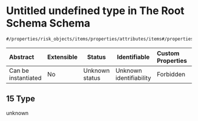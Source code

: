 # Untitled undefined type in The Root Schema Schema

```txt
#/properties/risk_objects/items/properties/attributes/items#/properties/risk_objects/items/properties/attributes/items/examples/15
```




| Abstract            | Extensible | Status         | Identifiable            | Custom Properties | Additional Properties | Access Restrictions | Defined In                                                                  |
| :------------------ | ---------- | -------------- | ----------------------- | :---------------- | --------------------- | ------------------- | --------------------------------------------------------------------------- |
| Can be instantiated | No         | Unknown status | Unknown identifiability | Forbidden         | Allowed               | none                | [quotes.schema.json\*](../../out/quotes.schema.json "open original schema") |

## 15 Type

unknown
